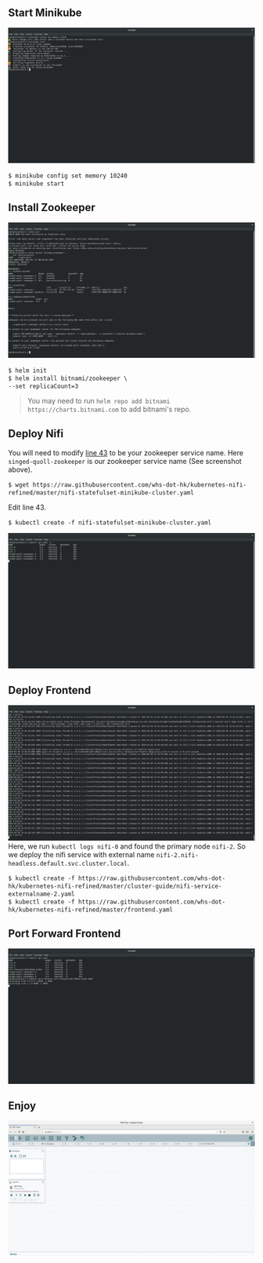 ## Start Minikube
![alt text](minikube-start.png "Start Minikube")
```
$ minikube config set memory 10240
$ minikube start
```

## Install Zookeeper
![alt text](helm-install-zookeeper.png "Install Zookeeper")
```
$ helm init
$ helm install bitnami/zookeeper \
--set replicaCount=3
```
> You may need to run `helm repo add bitnami https://charts.bitnami.com`
> to add bitnami's repo.

## Deploy Nifi
You will need to modify
[line 43](https://github.com/whs-dot-hk/kubernetes-nifi-refined/blob/a6497b626e965b97c1ba8a73bbaf83ae55491cd2/nifi-statefulset-minikube-cluster.yaml#L43)
to be your zookeeper service name.
Here `singed-quoll-zookeeper` is our zookeeper service name (See
screenshot above).
```
$ wget https://raw.githubusercontent.com/whs-dot-hk/kubernetes-nifi-refined/master/nifi-statefulset-minikube-cluster.yaml
```
Edit line 43.
```
$ kubectl create -f nifi-statefulset-minikube-cluster.yaml
```
![alt text](kubectl-get-po.png "Get Pods")

## Deploy Frontend
![alt text](kubectl-logs.png "Nifi-0 Logs")
Here, we run `kubectl logs nifi-0` and found the primary node `nifi-2`.
So we deploy the nifi service with external name `nifi-2.nifi-headless.default.svc.cluster.local`.

```
$ kubectl create -f https://raw.githubusercontent.com/whs-dot-hk/kubernetes-nifi-refined/master/cluster-guide/nifi-service-externalname-2.yaml
$ kubectl create -f https://raw.githubusercontent.com/whs-dot-hk/kubernetes-nifi-refined/master/frontend.yaml
```

## Port Forward Frontend
![alt text](port-forward.png "Port Forward Frontend")

## Enjoy
![alt text](nifi.png "Nifi")

